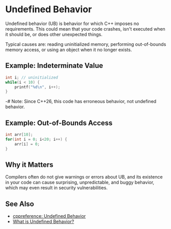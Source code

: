 <!-- alias ub -->

# Undefined Behavior

Undefined behavior (UB) is behavior for which C++ imposes no requirements.
This could mean that your code crashes,
isn't executed when it should be,
or does other unexpected things.

Typical causes are: reading uninitialized memory,
performing out-of-bounds memory access,
or using an object when it no longer exists.

<!-- inline -->
## Example: Indeterminate Value
```cpp
int i; // uninitialized
while(i < 10) {
    printf("%d\n", i++);
}
```
-# Note: Since C++26,
this code has erroneous behavior, not undefined behavior.

<!-- inline -->
## Example: Out-of-Bounds Access
```cpp
int arr[10];
for(int i = 0; i<20; i++) {
    arr[i] = 0;
}
```

## Why it Matters

Compilers often do not give warnings or errors about UB,
and its existence in your code can cause surprising,
unpredictable, and buggy behavior,
which may even result in security vulnerabilities.

## See Also

- [cppreference: Undefined Behavior](https://en.cppreference.com/w/cpp/language/ub)
- [What is Undefined Behavior?](https://64.github.io/cpp-faq/undefined-behaviour/)

